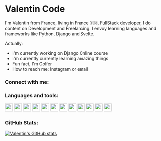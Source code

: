 # **Valentin Code**

I'm Valentin from France, living in France 🇫🇷, FullStack developer, I do content on Development and Freelancing.
I envoy learning languages and frameworks like Python, Django and Svelte.

Actually:

- I'm currently working on Django Online course
- I'm currently currently learning amazing things
- Fun fact, I'm Golfer
- How to reach me: Instagram or email

### **Connect with me**:


### **Languages and tools**:
<img href="[www.instagram.com/](https://www.instagram.com/valentinfi_/)" width="25px" src="https://cdn.jsdelivr.net/gh/devicons/devicon/icons/vscode/vscode-original.svg" /> <img width="25px" src="https://cdn.jsdelivr.net/gh/devicons/devicon/icons/html5/html5-original.svg" /> <img width="25px" src="https://cdn.jsdelivr.net/gh/devicons/devicon/icons/css3/css3-original.svg" /> <img width="25px" src="https://cdn.jsdelivr.net/gh/devicons/devicon/icons/python/python-original-wordmark.svg" /> <img width="25px" src="https://cdn.jsdelivr.net/gh/devicons/devicon/icons/django/django-plain-wordmark.svg" /> <img width="25px" src="https://cdn.jsdelivr.net/gh/devicons/devicon/icons/rails/rails-original-wordmark.svg" /> <img width="25px" src="https://cdn.jsdelivr.net/gh/devicons/devicon/icons/svelte/svelte-original.svg" /> <img width="25px" src="https://cdn.jsdelivr.net/gh/devicons/devicon/icons/javascript/javascript-original.svg" /> <img width="25px" src="https://cdn.jsdelivr.net/gh/devicons/devicon/icons/postgresql/postgresql-plain-wordmark.svg" /> <img width="25px" src="https://cdn.jsdelivr.net/gh/devicons/devicon/icons/figma/figma-original.svg" /> <img width="25px" src="https://cdn.jsdelivr.net/gh/devicons/devicon/icons/git/git-plain-wordmark.svg" /> <img width="25px" src="https://cdn.jsdelivr.net/gh/devicons/devicon/icons/javascript/javascript-original.svg" />


### **GitHub Stats**:
[![Valentin's GitHub stats](https://github-readme-stats.vercel.app/api?username=valentinmf)](https://github.com/anuraghazra/github-readme-stats)
